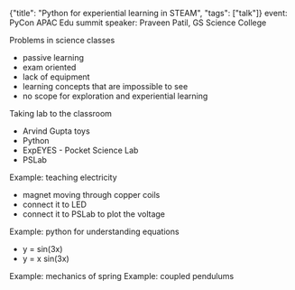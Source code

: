 {"title": "Python for experiential learning in STEAM", "tags": ["talk"]}
event: PyCon APAC Edu summit
speaker: Praveen Patil, GS Science College

Problems in science classes
* passive learning
* exam oriented
* lack of equipment
* learning concepts that are impossible to see
* no scope for exploration and experiential learning

Taking lab to the classroom
* Arvind Gupta toys
* Python
* ExpEYES - Pocket Science Lab
* PSLab

Example: teaching electricity
* magnet moving through copper coils
* connect it to LED
* connect it to PSLab to plot the voltage

Example: python for understanding equations
* y = sin(3x)
* y = x sin(3x)

Example: mechanics of spring
Example: coupled pendulums

